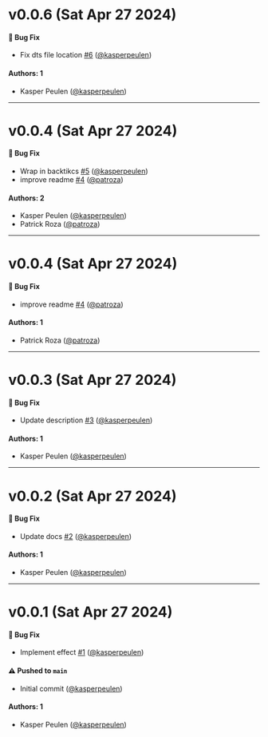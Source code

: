 # v0.0.6 (Sat Apr 27 2024)

#### 🐛 Bug Fix

- Fix dts file location [#6](https://github.com/kasperpeulen/simply-effect/pull/6) ([@kasperpeulen](https://github.com/kasperpeulen))

#### Authors: 1

- Kasper Peulen ([@kasperpeulen](https://github.com/kasperpeulen))

---

# v0.0.4 (Sat Apr 27 2024)

#### 🐛 Bug Fix

- Wrap in backtikcs [#5](https://github.com/kasperpeulen/simply-effect/pull/5) ([@kasperpeulen](https://github.com/kasperpeulen))
- improve readme [#4](https://github.com/kasperpeulen/simply-effect/pull/4) ([@patroza](https://github.com/patroza))

#### Authors: 2

- Kasper Peulen ([@kasperpeulen](https://github.com/kasperpeulen))
- Patrick Roza ([@patroza](https://github.com/patroza))

---

# v0.0.4 (Sat Apr 27 2024)

#### 🐛 Bug Fix

- improve readme [#4](https://github.com/kasperpeulen/simply-effect/pull/4) ([@patroza](https://github.com/patroza))

#### Authors: 1

- Patrick Roza ([@patroza](https://github.com/patroza))

---

# v0.0.3 (Sat Apr 27 2024)

#### 🐛 Bug Fix

- Update description [#3](https://github.com/kasperpeulen/simply-effect/pull/3) ([@kasperpeulen](https://github.com/kasperpeulen))

#### Authors: 1

- Kasper Peulen ([@kasperpeulen](https://github.com/kasperpeulen))

---

# v0.0.2 (Sat Apr 27 2024)

#### 🐛 Bug Fix

- Update docs [#2](https://github.com/kasperpeulen/simply-effect/pull/2) ([@kasperpeulen](https://github.com/kasperpeulen))

#### Authors: 1

- Kasper Peulen ([@kasperpeulen](https://github.com/kasperpeulen))

---

# v0.0.1 (Sat Apr 27 2024)

#### 🐛 Bug Fix

- Implement effect [#1](https://github.com/kasperpeulen/simply-effect/pull/1) ([@kasperpeulen](https://github.com/kasperpeulen))

#### ⚠️ Pushed to `main`

- Initial commit ([@kasperpeulen](https://github.com/kasperpeulen))

#### Authors: 1

- Kasper Peulen ([@kasperpeulen](https://github.com/kasperpeulen))
